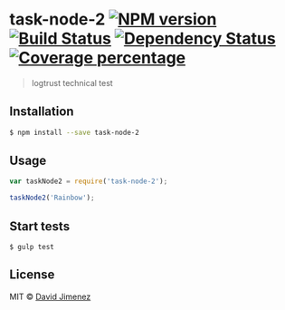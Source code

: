 # task-node-2 [![NPM version][npm-image]][npm-url] [![Build Status][travis-image]][travis-url] [![Dependency Status][daviddm-image]][daviddm-url] [![Coverage percentage][coveralls-image]][coveralls-url]
> logtrust technical test

## Installation

```sh
$ npm install --save task-node-2
```

## Usage

```js
var taskNode2 = require('task-node-2');

taskNode2('Rainbow');
```

## Start tests
```
$ gulp test

```
## License

MIT © [David Jimenez]()


[npm-image]: https://badge.fury.io/js/task-node-2.svg
[npm-url]: https://npmjs.org/package/task-node-2
[travis-image]: https://travis-ci.org/djimenezc/task-node-2.svg?branch=master
[travis-url]: https://travis-ci.org/djimenezc/task-node-2
[daviddm-image]: https://david-dm.org/djimenezc/task-node-2.svg?theme=shields.io
[daviddm-url]: https://david-dm.org/djimenezc/task-node-2
[coveralls-image]: https://coveralls.io/repos/djimenezc/task-node-2/badge.svg
[coveralls-url]: https://coveralls.io/r/djimenezc/task-node-2
